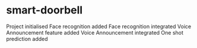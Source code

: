 # smart-doorbell
Project initialised
Face recognition added
Face recognition integrated
Voice Announcement feature added
Voice Announcement integrated
One shot prediction added
